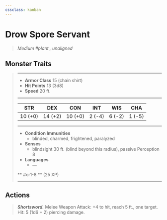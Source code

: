 ```yaml
---
cssclass: kanban
---
```


# Drow Spore Servant
>*Medium #plant , unaligned*
## Monster Traits
>___
>- **Armor Class** 15 (chain shirt)
>- **Hit Points** 13 (3d8)
>- **Speed** 20 ft.
>___
>|STR|DEX|CON|INT|WIS|CHA|
>|:---:|:---:|:---:|:---:|:---:|:---:|
>|10 (+0)|14 (+2)|10 (+0)|2 (-4)|6 (-2)|1 (-5)|
>___
>- **Condition Immunities**
>	 - blinded, charmed, frightened, paralyzed
>- **Senses**
>	 - blindsight 30 ft. (blind beyond this radius), passive Perception 8
>- **Languages**
>	 - —
>
> ** #cr1-8 ** (25 XP)
>___
## Actions
>***Shortsword.*** Melee Weapon Attack: +4 to hit, reach 5 ft., one target. Hit: 5 (1d6 + 2) piercing damage.